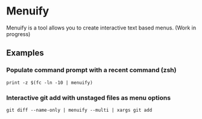 # Menuify

Menuify is a tool allows you to create interactive text based menus.
(Work in progress)

## Examples

### Populate command prompt with a recent command (zsh)
```
print -z $(fc -ln -10 | menuify)
```

### Interactive git add with unstaged files as menu options
```
git diff --name-only | menuify --multi | xargs git add
```
